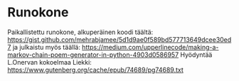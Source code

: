 # Runokone
Paikallistettu runokone, alkuperäinen koodi täältä: https://gist.github.com/mehrabjamee/5d1d9ae0f589bd577713649dcee30ed7 ja julkaistu myös täällä: https://medium.com/upperlinecode/making-a-markov-chain-poem-generator-in-python-4903d0586957
Hyödyntää L.Onervan kokoelmaa Liekki: https://www.gutenberg.org/cache/epub/74689/pg74689.txt
